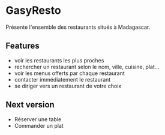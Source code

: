 GasyResto
=========

Présente l'ensemble des restaurants situés à Madagascar.

Features
--------

- voir les restaurants les plus proches
- rechercher un restaurant selon le nom, ville, cuisine, plat...
- voir les menus offerts par chaque restaurant
- contacter immédiatement le restaurant
- se diriger vers un restaurant de votre choix


Next version
------------
- Réserver une table
- Commander un plat

